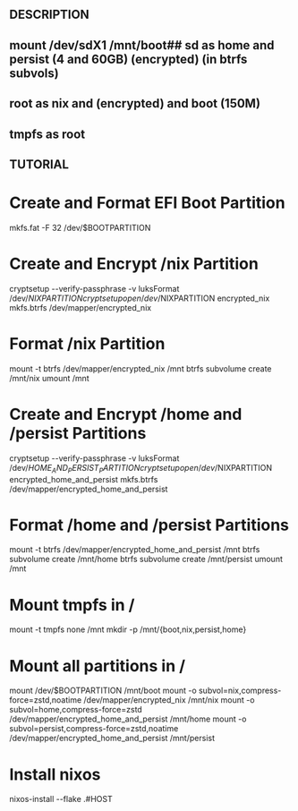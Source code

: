 ## DESCRIPTION ##

## mount /dev/sdX1 /mnt/boot## sd as home and persist (4 and 60GB) (encrypted) (in btrfs subvols)

## root as nix and (encrypted) and boot (150M)

## tmpfs as root


## TUTORIAL ## 

# Create and Format EFI Boot Partition
mkfs.fat -F 32 /dev/$BOOTPARTITION

# Create and Encrypt /nix Partition
cryptsetup --verify-passphrase -v luksFormat /dev/$NIXPARTITION
cryptsetup open /dev/$NIXPARTITION encrypted_nix
mkfs.btrfs /dev/mapper/encrypted_nix

# Format /nix Partition
mount -t btrfs /dev/mapper/encrypted_nix /mnt
btrfs subvolume create /mnt/nix
umount /mnt


# Create and Encrypt /home and /persist Partitions
cryptsetup --verify-passphrase -v luksFormat /dev/$HOME_AND_PERSIST_PARTITION
cryptsetup open /dev/$NIXPARTITION encrypted_home_and_persist
mkfs.btrfs /dev/mapper/encrypted_home_and_persist

# Format /home and /persist Partitions
mount -t btrfs /dev/mapper/encrypted_home_and_persist /mnt
btrfs subvolume create /mnt/home
btrfs subvolume create /mnt/persist
umount /mnt

# Mount tmpfs in /
mount -t tmpfs none /mnt
mkdir -p /mnt/{boot,nix,persist,home}

# Mount all partitions in /
mount /dev/$BOOTPARTITION /mnt/boot
mount -o subvol=nix,compress-force=zstd,noatime /dev/mapper/encrypted_nix /mnt/nix
mount -o subvol=home,compress-force=zstd /dev/mapper/encrypted_home_and_persist /mnt/home
mount -o subvol=persist,compress-force=zstd,noatime /dev/mapper/encrypted_home_and_persist /mnt/persist

# Install nixos
nixos-install --flake .#HOST
